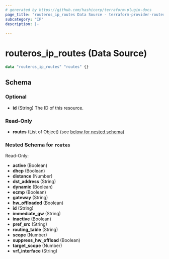 ```yaml
---
# generated by https://github.com/hashicorp/terraform-plugin-docs
page_title: "routeros_ip_routes Data Source - terraform-provider-routeros"
subcategory: "IP"
description: |-
  
---
```


# routeros_ip_routes (Data Source)

```terraform
data "routeros_ip_routes" "routes" {}
```

<!-- schema generated by tfplugindocs -->
## Schema

### Optional

- **id** (String) The ID of this resource.

### Read-Only

- **routes** (List of Object) (see [below for nested schema](#nestedatt--routes))

<a id="nestedatt--routes"></a>
### Nested Schema for `routes`

Read-Only:

- **active** (Boolean)
- **dhcp** (Boolean)
- **distance** (Number)
- **dst_address** (String)
- **dynamic** (Boolean)
- **ecmp** (Boolean)
- **gateway** (String)
- **hw_offloaded** (Boolean)
- **id** (String)
- **immediate_gw** (String)
- **inactive** (Boolean)
- **pref_src** (String)
- **routing_table** (String)
- **scope** (Number)
- **suppress_hw_offload** (Boolean)
- **target_scope** (Number)
- **vrf_interface** (String)


